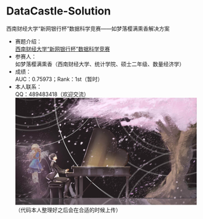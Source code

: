 # DataCastle-Solution
西南财经大学“新网银行杯”数据科学竞赛——如梦落樱满熏香解决方案
* 赛题介绍：  
[西南财经大学“新网银行杯”数据科学竞赛](http://www.dcjingsai.com/common/cmpt/%E8%A5%BF%E5%8D%97%E8%B4%A2%E7%BB%8F%E5%A4%A7%E5%AD%A6%E2%80%9C%E6%96%B0%E7%BD%91%E9%93%B6%E8%A1%8C%E6%9D%AF%E2%80%9D%E6%95%B0%E6%8D%AE%E7%A7%91%E5%AD%A6%E7%AB%9E%E8%B5%9B_%E8%B5%9B%E4%BD%93%E4%B8%8E%E6%95%B0%E6%8D%AE.html
)
* 参赛人：  
如梦落樱满熏香（西南财经大学、统计学院、硕士二年级、数量经济学）
* 成绩：  
AUC：0.75973；Rank：1st（暂时）  
* 本人联系：  
QQ：489483418（欢迎交流）  
![演奏](https://github.com/jiy123/DataCastle-Solution/blob/master/%E6%BC%94%E5%A5%8F.jpg)  
（代码本人整理好之后会在合适的时候上传）
